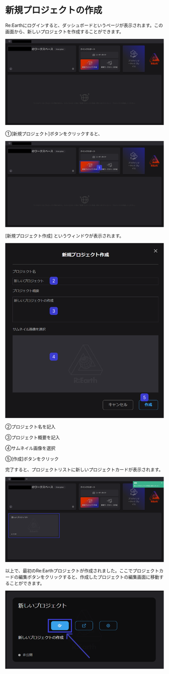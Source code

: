 # 新規プロジェクトの作成

Re:Earthにログインすると、ダッシュボードというページが表示されます。この画面から、新しいプロジェクトを作成することができます。

![Untitled](%E6%96%B0%E8%A6%8F%E3%83%95%E3%82%9A%E3%83%AD%E3%82%B7%E3%82%99%E3%82%A7%E3%82%AF%E3%83%88%E3%81%AE%E4%BD%9C%E6%88%90%20a5b8241225b0499d9b96381f2daa06dc/Untitled.png)

①[新規プロジェクト]ボタンをクリックすると、

![Untitled](%E6%96%B0%E8%A6%8F%E3%83%95%E3%82%9A%E3%83%AD%E3%82%B7%E3%82%99%E3%82%A7%E3%82%AF%E3%83%88%E3%81%AE%E4%BD%9C%E6%88%90%20a5b8241225b0499d9b96381f2daa06dc/Untitled%201.png)

[新規プロジェクト作成] というウィンドウが表示されます。

![Untitled](%E6%96%B0%E8%A6%8F%E3%83%95%E3%82%9A%E3%83%AD%E3%82%B7%E3%82%99%E3%82%A7%E3%82%AF%E3%83%88%E3%81%AE%E4%BD%9C%E6%88%90%20a5b8241225b0499d9b96381f2daa06dc/Untitled%202.png)

②プロジェクト名を記入

③プロジェクト概要を記入

④サムネイル画像を選択

⑤[作成]ボタンをクリック

完了すると、プロジェクトリストに新しいプロジェクトカードが表示されます。

![Untitled](%E6%96%B0%E8%A6%8F%E3%83%95%E3%82%9A%E3%83%AD%E3%82%B7%E3%82%99%E3%82%A7%E3%82%AF%E3%83%88%E3%81%AE%E4%BD%9C%E6%88%90%20a5b8241225b0499d9b96381f2daa06dc/Untitled%203.png)

以上で、最初のRe:Earthプロジェクトが作成されました。ここでプロジェクトカードの編集ボタンをクリックすると、作成したプロジェクトの編集画面に移動することができます。

![Untitled](%E6%96%B0%E8%A6%8F%E3%83%95%E3%82%9A%E3%83%AD%E3%82%B7%E3%82%99%E3%82%A7%E3%82%AF%E3%83%88%E3%81%AE%E4%BD%9C%E6%88%90%20a5b8241225b0499d9b96381f2daa06dc/Untitled%204.png)
